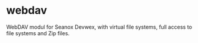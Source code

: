webdav
======

WebDAV modul for Seanox Devwex, with virtual file systems, full access to file systems and Zip files.
